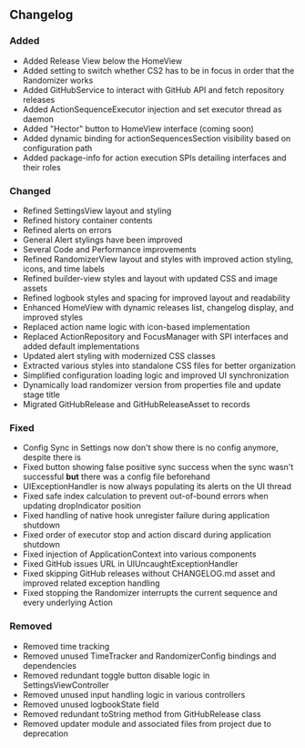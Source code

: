 ## Changelog

### Added

- Added Release View below the HomeView
- Added setting to switch whether CS2 has to be in focus in order that the Randomizer works
- Added GitHubService to interact with GitHub API and fetch repository releases
- Added ActionSequenceExecutor injection and set executor thread as daemon
- Added "Hector" button to HomeView interface (coming soon)
- Added dynamic binding for actionSequencesSection visibility based on configuration path
- Added package-info for action execution SPIs detailing interfaces and their roles

### Changed

- Refined SettingsView layout and styling
- Refined history container contents
- Refined alerts on errors
- General Alert stylings have been improved
- Several Code and Performance improvements
- Refined RandomizerView layout and styles with improved action styling, icons, and time labels
- Refined builder-view styles and layout with updated CSS and image assets
- Refined logbook styles and spacing for improved layout and readability
- Enhanced HomeView with dynamic releases list, changelog display, and improved styles
- Replaced action name logic with icon-based implementation
- Replaced ActionRepository and FocusManager with SPI interfaces and added default implementations
- Updated alert styling with modernized CSS classes
- Extracted various styles into standalone CSS files for better organization
- Simplified configuration loading logic and improved UI synchronization
- Dynamically load randomizer version from properties file and update stage title
- Migrated GitHubRelease and GitHubReleaseAsset to records

### Fixed

- Config Sync in Settings now don't show there is no config anymore, despite there is
- Fixed button showing false positive sync success when the sync wasn't successful **but** there was a config file
  beforehand
- UIExceptionHandler is now always populating its alerts on the UI thread
- Fixed safe index calculation to prevent out-of-bound errors when updating dropIndicator position
- Fixed handling of native hook unregister failure during application shutdown
- Fixed order of executor stop and action discard during application shutdown
- Fixed injection of ApplicationContext into various components
- Fixed GitHub issues URL in UIUncaughtExceptionHandler
- Fixed skipping GitHub releases without CHANGELOG.md asset and improved related exception handling
- Fixed stopping the Randomizer interrupts the current sequence and every underlying Action

### Removed

- Removed time tracking
- Removed unused TimeTracker and RandomizerConfig bindings and dependencies
- Removed redundant toggle button disable logic in SettingsViewController
- Removed unused input handling logic in various controllers
- Removed unused logbookState field
- Removed redundant toString method from GitHubRelease class
- Removed updater module and associated files from project due to deprecation
